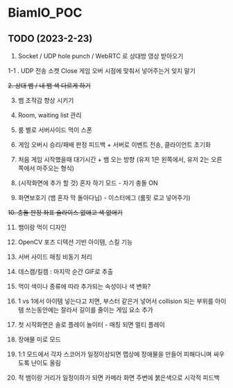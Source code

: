 # BiamIO_POC
## TODO (2023-2-23)

1. Socket / UDP hole punch / WebRTC 로 상대방 영상 받아오기

1-1 . UDP 전송 소켓 Close 게임 오버 시점에 맞춰서 넣어주는거 잊지 말기

~~2. 상대 뱀 / 내 뱀 색 다르게 하기~~

3. 뱀 조작감 향상 시키기

4. Room, waiting list 관리

5. 룸 별로 서버사이드 먹이 스폰

6. 게임 오버시 승리/패배 판정 피드백 + 서버로 이벤트 전송, 클라이언트 초기화

7. 처음 게임 시작했을때 대기시간 + 뱀 오는 방향 (유저 1은 왼쪽에서, 유저 2는 오른쪽에서 마주오는 형식)

8. (시작화면에 추가 할 것) 혼자 하기 모드 - 자기 충돌 ON

9. 화면보호기 (뱀 혼자 막 돌아다님) - 이스터에그 (룸핏 로고 넣어주기)

~~10. 충돌 판정 좌표 슬라이스 없애고 색 없애기~~

11. 뱀이랑 먹이 디자인

12. OpenCV 포즈 디텍션 기반 아이템, 스킬 기능

13. 서버 사이드 매칭 비동기 처리

14. 데스캠/킬캠 : 마지막 순간 GIF로 추출

15. 먹이 색이나 종류에 따라 추가되는 속성이나 색 변화?

16. 1 vs 1에서 아이템 넣는다고 치면, 부스터 같은거 넣어서 collision 되는 부위를 아이템 쓰는동안에는 잘라서 길이를 줄이는 게임 요소 추가

17. 첫 시작화면은 솔로 플레이 놀이터 - 매칭 되면 멀티 플레이

18. 장애물 미로 모드

20. 1:1 모드에서 각자 스코어가 일정이상되면 맵상에 장애물을 만들어 피해다니며 싸우도록 난이도 올림

21. 적 뱀이랑 거리가 일정이하가 되면 카메라 화면 주변에 붉은색으로 시각적 피드백

